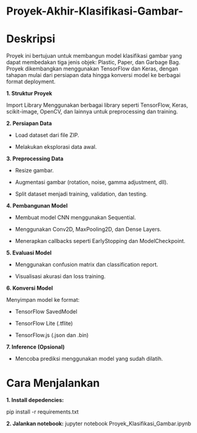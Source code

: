 # Proyek-Akhir-Klasifikasi-Gambar-

# Deskripsi
Proyek ini bertujuan untuk membangun model klasifikasi gambar yang dapat membedakan tiga jenis objek: Plastic, Paper, dan Garbage Bag. Proyek dikembangkan menggunakan TensorFlow dan Keras, dengan tahapan mulai dari persiapan data hingga konversi model ke berbagai format deployment.

**1. Struktur Proyek**
   
Import Library Menggunakan berbagai library seperti TensorFlow, Keras, scikit-image, OpenCV, dan lainnya untuk preprocessing dan training.

**2. Persiapan Data**

- Load dataset dari file ZIP.

- Melakukan eksplorasi data awal.

**3. Preprocessing Data**

- Resize gambar.

- Augmentasi gambar (rotation, noise, gamma adjustment, dll).

- Split dataset menjadi training, validation, dan testing.

**4. Pembangunan Model**

- Membuat model CNN menggunakan Sequential.

- Menggunakan Conv2D, MaxPooling2D, dan Dense Layers.

- Menerapkan callbacks seperti EarlyStopping dan ModelCheckpoint.

**5. Evaluasi Model**

- Menggunakan confusion matrix dan classification report.

- Visualisasi akurasi dan loss training.

**6. Konversi Model**

Menyimpan model ke format:

- TensorFlow SavedModel

- TensorFlow Lite (.tflite)

- TensorFlow.js (.json dan .bin)

**7. Inference (Opsional)**

- Mencoba prediksi menggunakan model yang sudah dilatih.


# Cara Menjalankan 
**1. Install depedencies:**

pip install -r requirements.txt

**2. Jalankan notebook:**
jupyter notebook Proyek_Klasifikasi_Gambar.ipynb
